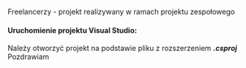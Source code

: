Freelancerzy - projekt realizywany w ramach projektu zespołowego
#### Uruchomienie projektu Visual Studio:
Należy otworzyć projekt na podstawie pliku z rozszerzeniem ***.csproj***
Pozdrawiam

